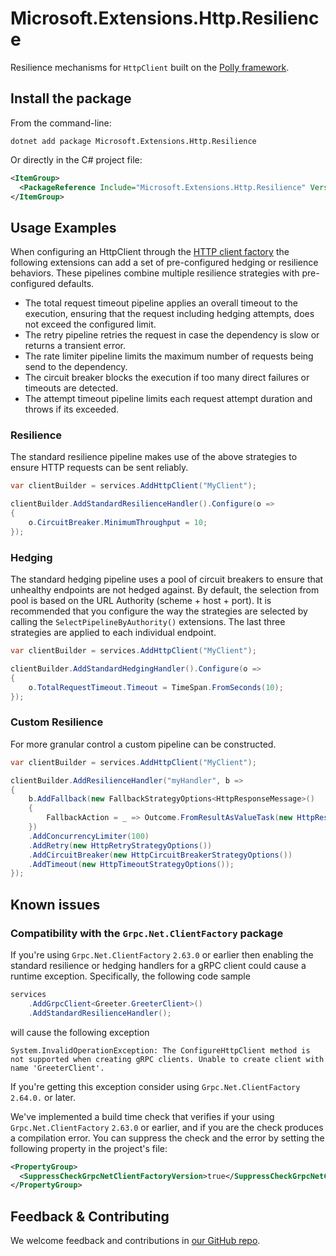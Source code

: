 # Microsoft.Extensions.Http.Resilience

Resilience mechanisms for `HttpClient` built on the [Polly framework](https://www.pollydocs.org/).

## Install the package

From the command-line:

```console
dotnet add package Microsoft.Extensions.Http.Resilience
```

Or directly in the C# project file:

```xml
<ItemGroup>
  <PackageReference Include="Microsoft.Extensions.Http.Resilience" Version="[CURRENTVERSION]" />
</ItemGroup>
```

## Usage Examples

When configuring an HttpClient through the [HTTP client factory](https://learn.microsoft.com/dotnet/core/extensions/httpclient-factory) the following extensions can add a set of pre-configured hedging or resilience behaviors. These pipelines combine multiple resilience strategies with pre-configured defaults.
- The total request timeout pipeline applies an overall timeout to the execution, ensuring that the request including hedging attempts, does not exceed the configured limit.
- The retry pipeline retries the request in case the dependency is slow or returns a transient error.
- The rate limiter pipeline limits the maximum number of requests being send to the dependency.
- The circuit breaker blocks the execution if too many direct failures or timeouts are detected.
- The attempt timeout pipeline limits each request attempt duration and throws if its exceeded.

### Resilience

The standard resilience pipeline makes use of the above strategies to ensure HTTP requests can be sent reliably.

```csharp
var clientBuilder = services.AddHttpClient("MyClient");

clientBuilder.AddStandardResilienceHandler().Configure(o =>
{
    o.CircuitBreaker.MinimumThroughput = 10;
});
```

### Hedging

The standard hedging pipeline uses a pool of circuit breakers to ensure that unhealthy endpoints are not hedged against. By default, the selection from pool is based on the URL Authority (scheme + host + port). It is recommended that you configure the way the strategies are selected by calling the `SelectPipelineByAuthority()` extensions. The last three strategies are applied to each individual endpoint.

```csharp
var clientBuilder = services.AddHttpClient("MyClient");

clientBuilder.AddStandardHedgingHandler().Configure(o =>
{
    o.TotalRequestTimeout.Timeout = TimeSpan.FromSeconds(10);
});
```

### Custom Resilience

For more granular control a custom pipeline can be constructed.

```csharp
var clientBuilder = services.AddHttpClient("MyClient");

clientBuilder.AddResilienceHandler("myHandler", b =>
{
    b.AddFallback(new FallbackStrategyOptions<HttpResponseMessage>()
    {
        FallbackAction = _ => Outcome.FromResultAsValueTask(new HttpResponseMessage(HttpStatusCode.ServiceUnavailable))
    })
    .AddConcurrencyLimiter(100)
    .AddRetry(new HttpRetryStrategyOptions())
    .AddCircuitBreaker(new HttpCircuitBreakerStrategyOptions())
    .AddTimeout(new HttpTimeoutStrategyOptions());
});
```

## Known issues

### Compatibility with the `Grpc.Net.ClientFactory` package

If you're using `Grpc.Net.ClientFactory` `2.63.0` or earlier then enabling the standard resilience or
hedging handlers for a gRPC client could cause a runtime exception. Specifically, the following code sample

```csharp
services
    .AddGrpcClient<Greeter.GreeterClient>()
    .AddStandardResilienceHandler();
```

will cause the following exception

```
System.InvalidOperationException: The ConfigureHttpClient method is not supported when creating gRPC clients. Unable to create client with name 'GreeterClient'.
```

If you're getting this exception consider using `Grpc.Net.ClientFactory` `2.64.0.` or later.

We've implemented a build time check that verifies if your using `Grpc.Net.ClientFactory` `2.63.0`
or earlier, and if you are the check produces a compilation error. You can suppress the check and the
error by setting the following property in the project's file:

```xml
<PropertyGroup>
  <SuppressCheckGrpcNetClientFactoryVersion>true</SuppressCheckGrpcNetClientFactoryVersion>
</PropertyGroup>
```

## Feedback & Contributing

We welcome feedback and contributions in [our GitHub repo](https://github.com/dotnet/extensions).
